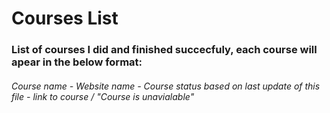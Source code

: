# Courses List
### List of courses I did and finished succecfuly, each course will apear in the below format:
###### Course name - Website name - Course status based on last update of this file - link to course / "Course is unavialable"
